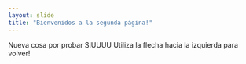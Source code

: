 ```yaml
---
layout: slide
title: "Bienvenidos a la segunda página!"
---
```

Nueva cosa por probar SIUUUU
Utiliza la flecha hacia la izquierda para volver!